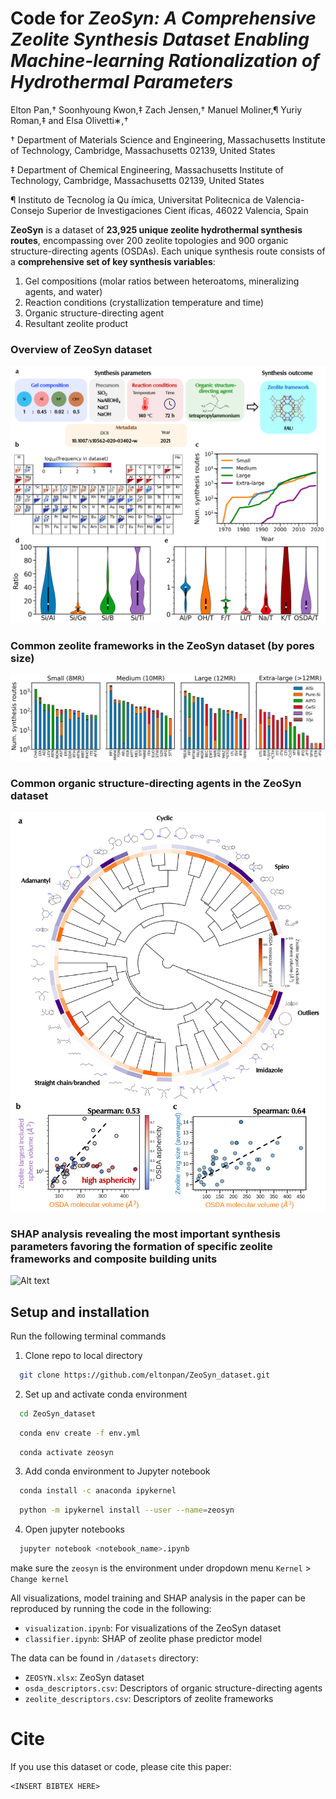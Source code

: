 # Code for *ZeoSyn: A Comprehensive Zeolite Synthesis Dataset Enabling Machine-learning Rationalization of Hydrothermal Parameters*

Elton Pan,† Soonhyoung Kwon,‡ Zach Jensen,† Manuel Moliner,¶ Yuriy Roman,‡ and Elsa Olivetti∗,†

† Department of Materials Science and Engineering, Massachusetts Institute of Technology, Cambridge, Massachusetts 02139, United States

‡ Department of Chemical Engineering, Massachusetts Institute of Technology, Cambridge, Massachusetts 02139, United States

¶ Instituto de Tecnolog ́ıa Qu ́ımica, Universitat Politecnica de Valencia-Consejo Superior de
Investigaciones Cient ́ıficas, 46022 Valencia, Spain

**ZeoSyn** is a dataset of **23,925 unique zeolite hydrothermal synthesis routes**, encompassing over 200 zeolite topologies and 900 organic structure-directing agents (OSDAs).
Each unique synthesis route consists of a **comprehensive set of key synthesis variables**:
1. Gel compositions (molar ratios between heteroatoms, mineralizing agents, and water)
2. Reaction conditions (crystallization temperature and time)
3. Organic structure-directing agent
4. Resultant zeolite product

### Overview of ZeoSyn dataset
![Alt text](/figures/overview.png "overview")

### Common zeolite frameworks in the ZeoSyn dataset (by pores size)
![Alt text](/figures/zeo_distribution_by_zeotype_pore.png "frameworks")

### Common organic structure-directing agents in the ZeoSyn dataset
![Alt text](/figures/osda_hierarchy.png "osda")

### SHAP analysis revealing the most important synthesis parameters favoring the formation of specific zeolite frameworks and composite building units
![Alt text](/figures/SHAP_zeolite_cbu.png "shap")

## Setup and installation

Run the following terminal commands 

1. Clone repo to local directory

```bash
  git clone https://github.com/eltonpan/ZeoSyn_dataset.git
```

2. Set up and activate conda environment
```bash
  cd ZeoSyn_dataset
```
```bash
  conda env create -f env.yml
```
```bash
  conda activate zeosyn
```

3. Add conda environment to Jupyter notebook
```bash
  conda install -c anaconda ipykernel
```
```bash
  python -m ipykernel install --user --name=zeosyn
```

4. Open jupyter notebooks
```bash
  jupyter notebook <notebook_name>.ipynb
```


make sure the `zeosyn` is the environment under dropdown menu `Kernel` > `Change kernel`

All visualizations, model training and SHAP analysis in the paper can be reproduced by running the code in the following: 

* `visualization.ipynb`: For visualizations of the ZeoSyn dataset
* `classifier.ipynb`: SHAP of zeolite phase predictor model


The data can be found in `/datasets` directory:

* `ZEOSYN.xlsx`: ZeoSyn dataset
* `osda_descriptors.csv`: Descriptors of organic structure-directing agents
* `zeolite_descriptors.csv`: Descriptors of zeolite frameworks

# Cite
If you use this dataset or code, please cite this paper:
```
<INSERT BIBTEX HERE>
```